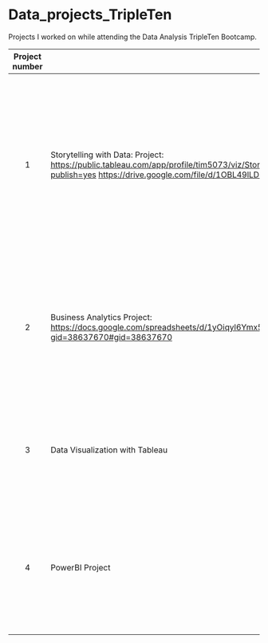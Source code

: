 # Data_projects_TripleTen
Projects I worked on while attending the Data Analysis TripleTen Bootcamp.


| Project number | Title | Description |
| :-----------: | ----------- |----------- |
| 1 | Storytelling with Data: Project: https://public.tableau.com/app/profile/tim5073/viz/StorytellingwithDataProject_17550485262260/DashboardPresentation?publish=yes https://drive.google.com/file/d/1OBL49lLD5MsrH5xEByYLhaqdaWiS-zTW/view?usp=sharing | Completed Tableau assignment with TripleTen preparing an analysis of a store to investigate what is causing customers to return their orders and how to reduce the volume of returned orders. |
| 2 | Business Analytics Project: https://docs.google.com/spreadsheets/d/1yOiqyl6Ymx5ZHPj7_GCHT54FsbL8fMG1eCoNRBOAGSk/edit?gid=38637670#gid=38637670 | Accomplished assignment with TripleTen using spreadsheets and data to analyze business metrics on an e-commerce website and improve profitability at the company.|
| 3 | Data Visualization with Tableau | The project task was to review the superstore’s operations to boost profitability and help avoid bankruptcy. |
| 4 | PowerBI Project | For the project, I was to review the landscape of apps on the Shopify platform, using data scraped from publicly available Shopify websites. |
